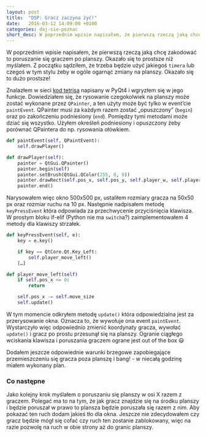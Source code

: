 ```yaml
---
layout: post
title:  "DSP: Gracz zaczyna żyć!"
date:   2016-03-12 14:09:00 +0100
categories: daj-sie-poznac
short_desc: W poprzednim wpisie napisałem, że pierwszą rzeczą jaką chcę zakodować to poruszanie się graczem po planszy. Okazało się to prostsze niż myślałem...
---
```

W poprzednim wpisie napisałem, że pierwszą rzeczą jaką chcę zakodować to poruszanie się graczem po planszy. Okazało się to prostsze niż myślałem. Z początku sądziłem, że trzeba będzie użyć jakiegoś `timera` lub czegoś w tym stylu żeby w ogóle ogarnąć zmiany na planszy. Okazało się to dużo prostsze!

Znalazłem w sieci [kod tetrisa][tetris-kod] napisany w PyQt4 i wgryzłem się w jego funkcje. Dowiedziałem się, że rysowanie czegokolwiek na planszy może zostać wykonane przez `QPainter`, a ten użyty może być tylko w event’cie `paintEvent`. QPainter musi za każdym razem zostać „opuszczony” (`begin`) oraz po zakończeniu podniesiony (`end`). Pomiędzy tymi metodami może dziać się wszystko. Użyłem określeń podniesiony i opuszczony żeby porównać QPaintera do np. rysowania ołówkiem.

``` python
def paintEvent(self, QPaintEvent):
    self.drawPlayer()

def drawPlayer(self):
    painter = QtGui.QPainter()
    painter.begin(self)
    painter.setBrush(QtGui.QColor(255, 0, 0))
    painter.drawRect(self.pos_x, self.pos_y, self.player_w, self.player_h)
    painter.end()
```

Narysowałem więc okno 500x500 px, ustaliłem rozmiary gracza na 50x50 px oraz rozmiar ruchu na 10 px. Następnie nadpisałem metodę `keyPressEvent` która odpowiada za przechwycenie przyciśnięcia klawisza. W prostym bloku if-elif (Python nie ma `switch`a?) zaimplementowałem 4 metody dla klawiszy strzałek.

``` python
def keyPressEvent(self, e):
    key = e.key()

    if key == QtCore.Qt.Key_Left:
        self.player_move_left()
    […]

def player_move_left(self)
    if self.pos_x <= 0:
        return

    self.pos_x -= self.move_size
    self.update()
```

W tym momencie odkryłem metodę `update()` która odpowiedzialna jest za przerysowanie okna. Oznacza to, że wywołuje ona event `paintEvent`. Wystarczyło więc odpowiednio zmienić koordynaty gracza, wywołać `update()` i gracz po prostu przesunął się na planszy. Ogranie ciągłego wciskania klawisza i poruszania graczem ograne jest out of the box 😃

Dodałem jeszcze odpowiednie warunki brzegowe zapobiegające przemieszczeniu się gracza poza planszę i bang! - w niecałą godzinę miałem wykonany plan.

### Co następne
Jako kolejny krok myślałem o poruszaniu się planszy w osi X razem z graczem. Polegać ma to na tym, że jak gracz znajdzie się na środku planszy i będzie poruszał w prawo to plansza będzie poruszała się razem z nim. Aby pokazać ten ruch dodam jakieś tło dla okna. Jeszcze nie zdecydowałem czy gracz będzie mógł się cofać czy ruch ten zostanie zablokowany, więc na razie pozwolę na ruch w obie strony aż do granic planszy.

[tetris-kod]: http://zetcode.com/gui/pyqt4/thetetrisgame/
